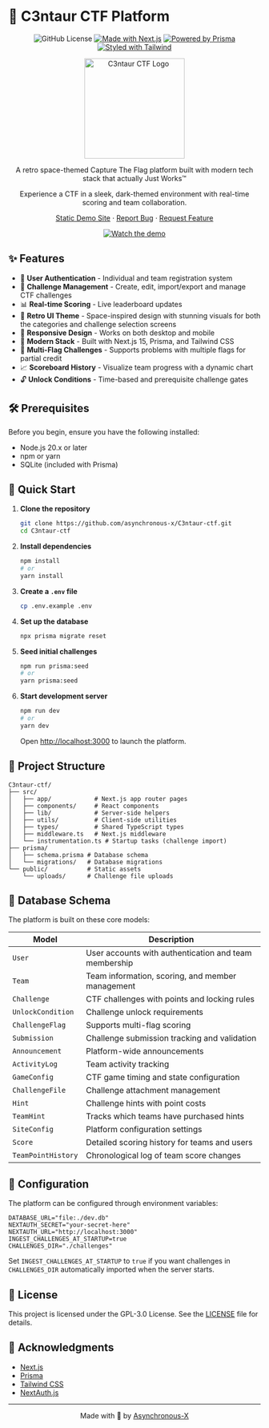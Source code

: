 # 🚀 C3ntaur CTF Platform

<div align="center">

![GitHub License](https://img.shields.io/github/license/asynchronous-x/C3ntaur-ctf)
[![Made with Next.js](https://img.shields.io/badge/Made%20with-Next.js-000000?logo=next.js&logoWidth=20)](https://nextjs.org)
[![Powered by Prisma](https://img.shields.io/badge/Powered%20by-Prisma-2D3748?logo=prisma&logoWidth=20)](https://www.prisma.io)
[![Styled with Tailwind](https://img.shields.io/badge/Styled%20with-Tailwind-38B2AC?logo=tailwind-css&logoWidth=20)](https://tailwindcss.com)

<img src="https://raw.githubusercontent.com/asynchronous-x/C3ntaur-ctf/refs/heads/main/src/app/favicon.ico" alt="C3ntaur CTF Logo" width="200"/>

A retro space-themed Capture The Flag platform built with modern tech stack that actually Just Works™️ 

Experience a CTF in a sleek, dark-themed environment with real-time scoring and team collaboration.

[Static Demo Site](https://asynchronous-x.github.io/C3ntaur-ctf/) · [Report Bug](https://github.com/asynchronous-x/C3ntaur-ctf/issues) · [Request Feature](https://github.com/asynchronous-x/C3ntaur-ctf/issues)

[![Watch the demo](./C3ntaur-ctf-promo.gif)](https://x.com/i/status/1922884608200188109)

</div>


## ✨ Features

- 🔐 **User Authentication** - Individual and team registration system
- 🎯 **Challenge Management** - Create, edit, import/export and manage CTF challenges
- 📊 **Real-time Scoring** - Live leaderboard updates
- 🌙 **Retro UI Theme** - Space-inspired design with stunning visuals for both the categories and challenge selection screens
- 📱 **Responsive Design** - Works on both desktop and mobile
- 🚀 **Modern Stack** - Built with Next.js 15, Prisma, and Tailwind CSS
- 🏁 **Multi-Flag Challenges** - Supports problems with multiple flags for partial credit
- 📈 **Scoreboard History** - Visualize team progress with a dynamic chart
- 🔓 **Unlock Conditions** - Time-based and prerequisite challenge gates

## 🛠️ Prerequisites

Before you begin, ensure you have the following installed:

- Node.js 20.x or later
- npm or yarn
- SQLite (included with Prisma)

## 🚀 Quick Start

1. **Clone the repository**
   ```bash
   git clone https://github.com/asynchronous-x/C3ntaur-ctf.git
   cd C3ntaur-ctf
   ```

2. **Install dependencies**
   ```bash
   npm install
   # or
   yarn install
   ```

3. **Create a `.env` file**
   ```bash
   cp .env.example .env
   ```

4. **Set up the database**
   ```bash
   npx prisma migrate reset
   ```

5. **Seed initial challenges**
   ```bash
   npm run prisma:seed
   # or
   yarn prisma:seed
   ```

6. **Start development server**
   ```bash
   npm run dev
   # or
   yarn dev
   ```

   Open [http://localhost:3000](http://localhost:3000) to launch the platform.

## 📁 Project Structure

```
C3ntaur-ctf/
├── src/
│   ├── app/            # Next.js app router pages
│   ├── components/     # React components
│   ├── lib/            # Server-side helpers
│   ├── utils/          # Client-side utilities
│   ├── types/          # Shared TypeScript types
│   ├── middleware.ts   # Next.js middleware
│   └── instrumentation.ts # Startup tasks (challenge import)
├── prisma/
│   ├── schema.prisma # Database schema
│   └── migrations/   # Database migrations
└── public/           # Static assets
    └── uploads/      # Challenge file uploads
```

## 💾 Database Schema

The platform is built on these core models:

| Model | Description |
|-------|-------------|
| `User` | User accounts with authentication and team membership |
| `Team` | Team information, scoring, and member management |
| `Challenge` | CTF challenges with points and locking rules |
| `UnlockCondition` | Challenge unlock requirements |
| `ChallengeFlag` | Supports multi-flag scoring |
| `Submission` | Challenge submission tracking and validation |
| `Announcement` | Platform-wide announcements |
| `ActivityLog` | Team activity tracking |
| `GameConfig` | CTF game timing and state configuration |
| `ChallengeFile` | Challenge attachment management |
| `Hint` | Challenge hints with point costs |
| `TeamHint` | Tracks which teams have purchased hints |
| `SiteConfig` | Platform configuration settings |
| `Score` | Detailed scoring history for teams and users |
| `TeamPointHistory` | Chronological log of team score changes |

## 🔧 Configuration

The platform can be configured through environment variables:

```env
DATABASE_URL="file:./dev.db"
NEXTAUTH_SECRET="your-secret-here"
NEXTAUTH_URL="http://localhost:3000"
INGEST_CHALLENGES_AT_STARTUP=true
CHALLENGES_DIR="./challenges"
```

Set `INGEST_CHALLENGES_AT_STARTUP` to `true` if you want challenges in `CHALLENGES_DIR` automatically imported when the server starts.

## 📝 License

This project is licensed under the GPL-3.0 License. See the [LICENSE](LICENSE) file for details.

## 🌟 Acknowledgments

- [Next.js](https://nextjs.org)
- [Prisma](https://www.prisma.io)
- [Tailwind CSS](https://tailwindcss.com)
- [NextAuth.js](https://next-auth.js.org)

---

<div align="center">

Made with 💯 by [Asynchronous-X](https://github.com/asynchronous-x)

</div>

